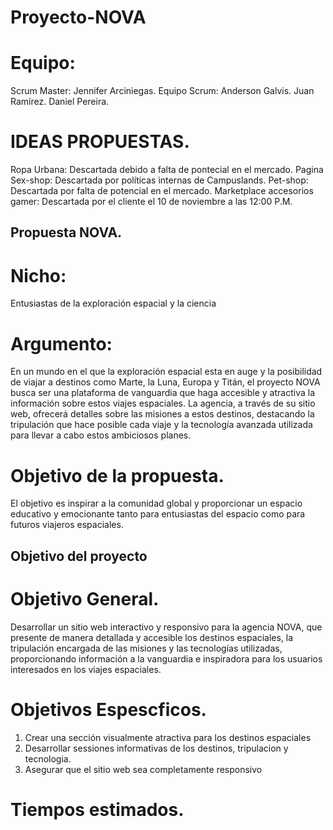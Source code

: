 # Proyecto-NOVA
# Equipo:
  Scrum Master:
    Jennifer Arciniegas.
  Equipo Scrum:
    Anderson Galvis.
    Juan Ramírez.
    Daniel Pereira.
    
# IDEAS PROPUESTAS.
Ropa Urbana: Descartada debido a falta de pontecial en el mercado.
Pagina Sex-shop: Descartada por políticas internas de Campuslands.
Pet-shop: Descartada por falta de potencial en el mercado.
Marketplace accesorios gamer: Descartada por el cliente el 10 de noviembre a las 12:00 P.M. 

## Propuesta NOVA.
# Nicho:
Entusiastas de la exploración espacial y la ciencia
# Argumento:
En un mundo en el que la exploración espacial esta en auge y la posibilidad de viajar a destinos como Marte, la Luna, Europa y Titán, el proyecto NOVA busca ser una plataforma de vanguardia que haga accesible y atractiva la información sobre estos viajes espaciales. La agencia, a través de su sitio web, ofrecerá detalles sobre las misiones a estos destinos, destacando la tripulación que hace posible cada viaje y la tecnología avanzada utilizada para llevar a cabo estos ambiciosos planes. 
# Objetivo de la propuesta.
El objetivo es inspirar a la comunidad global y proporcionar un espacio educativo y emocionante tanto para entusiastas del espacio como para futuros viajeros espaciales.

## Objetivo del proyecto
# Objetivo General.
Desarrollar un sitio web interactivo y responsivo para la agencia NOVA, que presente de manera detallada y accesible los destinos espaciales, la tripulación encargada de las misiones y las tecnologías utilizadas, proporcionando información a la vanguardia e inspiradora para los usuarios interesados en los viajes espaciales.
# Objetivos Espescficos.
1. Crear una sección visualmente atractiva para los destinos espaciales
2. Desarrollar sessiones informativas de los destinos, tripulacion y tecnologia.
3. Asegurar que el sitio web sea completamente responsivo

# Tiempos estimados. 


